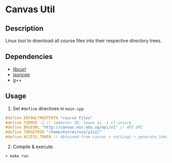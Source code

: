 # Canvas Util

## Description

Linux tool to download all course files into their respective directory trees.

## Dependencies

- [libcurl](https://unix.stackexchange.com/questions/452515/how-to-install-libcurl)
- [jsoncpp](https://github.com/open-source-parsers/jsoncpp)
- g++

## Usage

1. Set `#define` directives in `main.cpp`
```cpp
#define DEFAULTROOTPATH "course files"
#define TERMID -1 // semester ID; leave as -1 if unsure
#define BASEURL "http://canvas.nus.edu.sg/api/v1" // API URI
#define TARGETDIR "/home/minrei/nus/y1s2/"
#define ACCESS_TOKEN // obtained from canvas > settings > generate_token
```

2. Compile & execute.
```
> make run
```
